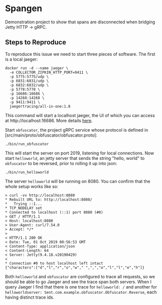 # Spangen

Demonstration project to show that spans are disconnected when bridging Jetty HTTP -> gRPC.

## Steps to Reproduce

To reproduce this issue we need to start three pieces of software. The first is a local jaeger:

```
docker run -d --name jaeger \
  -e COLLECTOR_ZIPKIN_HTTP_PORT=9411 \
  -p 5775:5775/udp \
  -p 6831:6831/udp \
  -p 6832:6832/udp \
  -p 5778:5778 \
  -p 16686:16686 \
  -p 14268:14268 \
  -p 9411:9411 \
  jaegertracing/all-in-one:1.8
```

This command will start a localhost jaeger, the UI of which you can access at http://localhost:16686. More details [here](https://www.jaegertracing.io/docs/1.8/getting-started/#all-in-one).

Start `obfuscator`, the project gRPC service whose protocol is defined in [src/main/proto/obfuscator/obfuscator.proto]:

```
./bin/run_obfuscator
```

This will start the server on port 2019, listening for local connections. Now start `helloworld`, an jetty server that
sends the string "hello, world" to `obfuscator` to be reversed, prior to rolling it up into json:

```
./bin/run_helloworld
```

The server `helloworld` will be running on 8080. You can confirm that the whole setup works like so:

```
> curl -vv http://localhost:8080
* Rebuilt URL to: http://localhost:8080/
*   Trying ::1...
* TCP_NODELAY set
* Connected to localhost (::1) port 8080 (#0)
> GET / HTTP/1.1
> Host: localhost:8080
> User-Agent: curl/7.54.0
> Accept: */*
>
< HTTP/1.1 200 OK
< Date: Tue, 01 Oct 2019 00:56:53 GMT
< Content-Type: application/json
< Content-Length: 64
< Server: Jetty(9.4.18.v20190429)
<
* Connection #0 to host localhost left intact
{"characters":["d","l","r","o","w"," ",",","o","l","l","e","h"]}
```

Both `helloworld` and `obfuscator` are configured to trace all requests, so we should be able to go Jaeger and see the 
trace span both servers. When I query Jaeger I find that there is one trace for `helloworld: /` and another for 
`helloworldserver: Sent.com.example.obfuscator.Obfuscator.Reverse`, each having distinct trace ids.  
